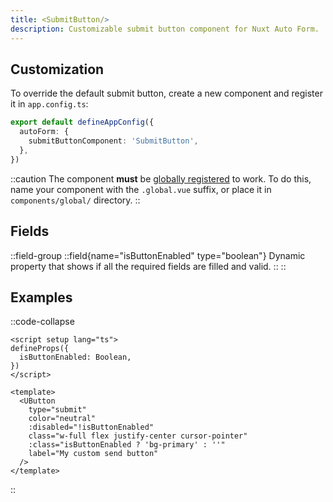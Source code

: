```yaml
---
title: <SubmitButton/>
description: Customizable submit button component for Nuxt Auto Form.
---
```


## Customization

To override the default submit button, create a new component and register it in `app.config.ts`:

```ts [app.config.ts]{3}
export default defineAppConfig({
  autoForm: {
    submitButtonComponent: 'SubmitButton',
  },
})
```

::caution
The component **must** be [globally registered](https://nuxt.com/docs/4.x/guide/directory-structure/app/components#dynamic-components) to work.
To do this, name your component with the `.global.vue` suffix, or place it in `components/global/` directory.
::

## Fields

::field-group
::field{name="isButtonEnabled" type="boolean"}
Dynamic property that shows if all the required fields are filled and valid.
::
::

## Examples

::code-collapse
```vue [MyForm.global.vue]
<script setup lang="ts">
defineProps({
  isButtonEnabled: Boolean,
})
</script>

<template>
  <UButton
    type="submit"
    color="neutral"
    :disabled="!isButtonEnabled"
    class="w-full flex justify-center cursor-pointer"
    :class="isButtonEnabled ? 'bg-primary' : ''"
    label="My custom send button"
  />
</template>
```
::
